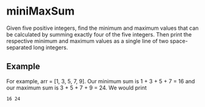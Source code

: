 # miniMaxSum
Given five positive integers, find the minimum and maximum values that can be calculated by summing exactly four of the five integers. Then print the respective minimum and maximum values as a single line of two space-separated long integers.

## Example
For example, arr = [1, 3, 5, 7, 9]. Our minimum sum is 1 + 3 + 5 + 7 = 16 and our maximum sum is 3 + 5 + 7 + 9 = 24. We would print
```
16 24
```
